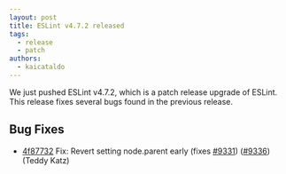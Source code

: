 ```yaml
---
layout: post
title: ESLint v4.7.2 released
tags:
  - release
  - patch
authors:
  - kaicataldo
---
```


We just pushed ESLint v4.7.2, which is a patch release upgrade of ESLint. This release fixes several bugs found in the previous release.










## Bug Fixes


* [4f87732](https://github.com/eslint/eslint/commit/4f87732) Fix: Revert setting node.parent early (fixes [#9331](https://github.com/eslint/eslint/issues/9331)) ([#9336](https://github.com/eslint/eslint/issues/9336)) (Teddy Katz)
